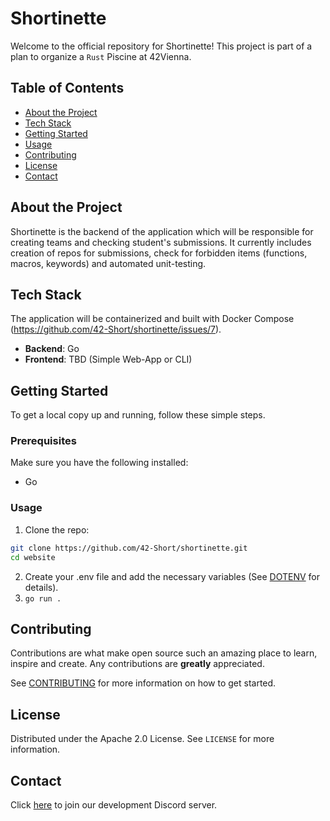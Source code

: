 # Shortinette

Welcome to the official repository for Shortinette! This project is part of a plan to organize a `Rust` Piscine at 42Vienna. 

## Table of Contents
- [About the Project](#about-the-project)
- [Tech Stack](#tech-stack)
- [Getting Started](#getting-started)
- [Usage](#usage)
- [Contributing](#contributing)
- [License](#license)
- [Contact](#contact)

## About the Project

Shortinette is the backend of the application which will be responsible for creating teams and checking student's submissions. It currently includes creation of repos for submissions, check for forbidden items (functions, macros, keywords) and automated unit-testing.

## Tech Stack

The application will be containerized and built with Docker Compose (https://github.com/42-Short/shortinette/issues/7).

- **Backend**: Go
- **Frontend**: TBD (Simple Web-App or CLI)

## Getting Started

To get a local copy up and running, follow these simple steps.

### Prerequisites

Make sure you have the following installed:
- Go

### Usage

1. Clone the repo:
```sh
git clone https://github.com/42-Short/shortinette.git
cd website
```
2. Create your .env file and add the necessary variables (See [DOTENV](.github/docs/DOTENV.md) for details).
3. `go run .`

## Contributing

Contributions are what make open source such an amazing place to learn, inspire and create. Any contributions are **greatly** appreciated.

See [CONTRIBUTING](.github/CONTRIBUTING.md) for more information on how to get started.

## License

Distributed under the Apache 2.0 License. See `LICENSE` for more information.

## Contact

Click [here](https://discord.gg/WPxyu4mW) to join our development Discord server.
